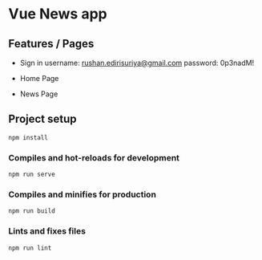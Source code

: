 # Vue News app

## Features / Pages

- Sign in 
 username: rushan.edirisuriya@gmail.com
 password: 0p3nadM!

- Home Page
- News Page

## Project setup

```
npm install
```

### Compiles and hot-reloads for development

```
npm run serve
```

### Compiles and minifies for production

```
npm run build
```

### Lints and fixes files

```
npm run lint
```
